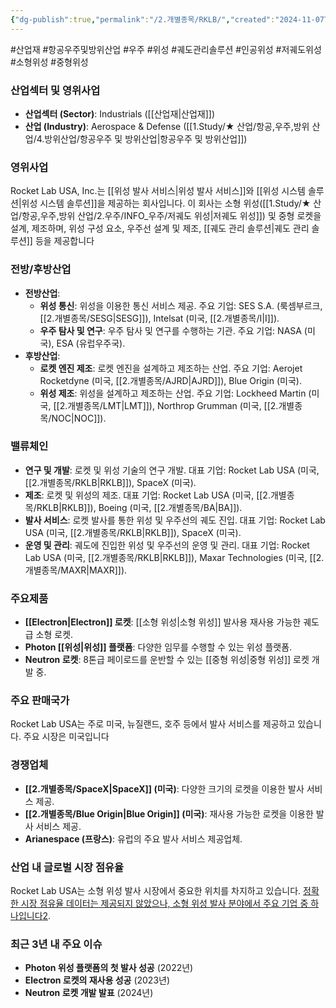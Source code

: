 ```yaml
---
{"dg-publish":true,"permalink":"/2.개별종목/RKLB/","created":"2024-11-07T12:05:11.504+09:00","updated":"2025-06-03T20:06:00.979+09:00"}
---
```


#산업재 #항공우주및방위산업 #우주 #위성 #궤도관리솔루션 #인공위성 #저궤도위성 #소형위성 #중형위성 

### 산업섹터 및 영위사업

- **산업섹터 (Sector)**: Industrials ([[산업재\|산업재]])
- **산업 (Industry)**: Aerospace & Defense ([[1.Study/★ 산업/항공,우주,방위 산업/4.방위산업/항공우주 및 방위산업\|항공우주 및 방위산업]])

### 영위사업

Rocket Lab USA, Inc.는 [[위성 발사 서비스\|위성 발사 서비스]]와 [[위성 시스템 솔루션\|위성 시스템 솔루션]]을 제공하는 회사입니다. 이 회사는 소형 위성([[1.Study/★ 산업/항공,우주,방위 산업/2.우주/INFO_우주/저궤도 위성\|저궤도 위성]]) 및 중형 로켓을 설계, 제조하며, 위성 구성 요소, 우주선 설계 및 제조, [[궤도 관리 솔루션\|궤도 관리 솔루션]] 등을 제공합니다

### 전방/후방산업

- **전방산업**:
    - **위성 통신**: 위성을 이용한 통신 서비스 제공. 주요 기업: SES S.A. (룩셈부르크, [[2.개별종목/SESG\|SESG]]), Intelsat (미국, [[2.개별종목/I\|I]]).
    - **우주 탐사 및 연구**: 우주 탐사 및 연구를 수행하는 기관. 주요 기업: NASA (미국), ESA (유럽우주국).
- **후방산업**:
    - **로켓 엔진 제조**: 로켓 엔진을 설계하고 제조하는 산업. 주요 기업: Aerojet Rocketdyne (미국, [[2.개별종목/AJRD\|AJRD]]), Blue Origin (미국).
    - **위성 제조**: 위성을 설계하고 제조하는 산업. 주요 기업: Lockheed Martin (미국, [[2.개별종목/LMT\|LMT]]), Northrop Grumman (미국, [[2.개별종목/NOC\|NOC]]).

### 밸류체인

- **연구 및 개발**: 로켓 및 위성 기술의 연구 개발. 대표 기업: Rocket Lab USA (미국, [[2.개별종목/RKLB\|RKLB]]), SpaceX (미국).
- **제조**: 로켓 및 위성의 제조. 대표 기업: Rocket Lab USA (미국, [[2.개별종목/RKLB\|RKLB]]), Boeing (미국, [[2.개별종목/BA\|BA]]).
- **발사 서비스**: 로켓 발사를 통한 위성 및 우주선의 궤도 진입. 대표 기업: Rocket Lab USA (미국, [[2.개별종목/RKLB\|RKLB]]), SpaceX (미국).
- **운영 및 관리**: 궤도에 진입한 위성 및 우주선의 운영 및 관리. 대표 기업: Rocket Lab USA (미국, [[2.개별종목/RKLB\|RKLB]]), Maxar Technologies (미국, [[2.개별종목/MAXR\|MAXR]]).

### 주요제품

- **[[Electron\|Electron]] 로켓**: [[소형 위성\|소형 위성]] 발사용 재사용 가능한 궤도급 소형 로켓.
- **Photon [[위성\|위성]] 플랫폼**: 다양한 임무를 수행할 수 있는 위성 플랫폼.
- **Neutron 로켓**: 8톤급 페이로드를 운반할 수 있는 [[중형 위성\|중형 위성]] 로켓 개발 중.

### 주요 판매국가

Rocket Lab USA는 주로 미국, 뉴질랜드, 호주 등에서 발사 서비스를 제공하고 있습니다. 주요 시장은 미국입니다

### 경쟁업체

- **[[2.개별종목/SpaceX\|SpaceX]] (미국)**: 다양한 크기의 로켓을 이용한 발사 서비스 제공.
- **[[2.개별종목/Blue Origin\|Blue Origin]] (미국)**: 재사용 가능한 로켓을 이용한 발사 서비스 제공.
- **Arianespace (프랑스)**: 유럽의 주요 발사 서비스 제공업체.

### 산업 내 글로벌 시장 점유율

Rocket Lab USA는 소형 위성 발사 시장에서 중요한 위치를 차지하고 있습니다. [정확한 시장 점유율 데이터는 제공되지 않았으나, 소형 위성 발사 분야에서 주요 기업 중 하나입니다](https://www.rocketlabusa.com/)[2](https://www.rocketlabusa.com/).

### 최근 3년 내 주요 이슈

- **Photon 위성 플랫폼의 첫 발사 성공** (2022년)
- **Electron 로켓의 재사용 성공** (2023년)
- **Neutron 로켓 개발 발표** (2024년)